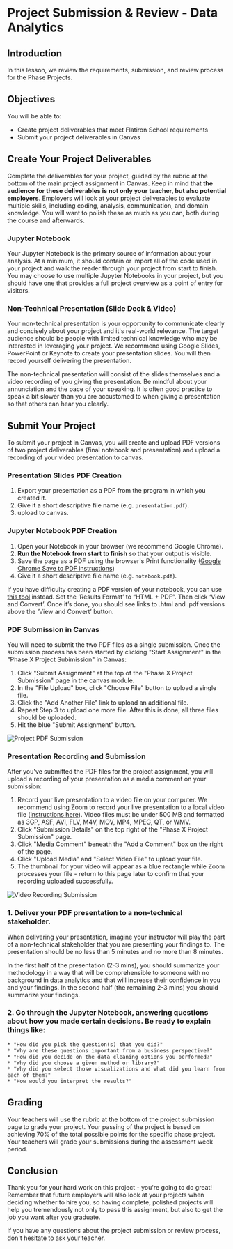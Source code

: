# Project Submission & Review - Data Analytics 

## Introduction

In this lesson, we review the requirements, submission, and review process for the Phase Projects.

## Objectives

You will be able to:

* Create project deliverables that meet Flatiron School requirements
* Submit your project deliverables in Canvas

## Create Your Project Deliverables

Complete the deliverables for your project, guided by the rubric at the bottom of the main project assignment in Canvas. Keep in mind that **the audience for these deliverables is not only your teacher, but also potential employers**. Employers will look at your project deliverables to evaluate multiple skills, including coding, analysis, communication, and domain knowledge. You will want to polish these as much as you can, both during the course and afterwards.

### Jupyter Notebook

Your Jupyter Notebook is the primary source of information about your analysis. At a minimum, it should contain or import all of the code used in your project and walk the reader through your project from start to finish. You may choose to use multiple Jupyter Notebooks in your project, but you should have one that provides a full project overview as a point of entry for visitors.

### Non-Technical Presentation (Slide Deck & Video)

Your non-technical presentation is your opportunity to communicate clearly and concisely about your project and it's real-world relevance. The target audience should be people with limited technical knowledge who may be interested in leveraging your project. We recommend using Google Slides, PowerPoint or Keynote to create your presentation slides. You will then record yourself delivering the presentation.

The non-technical presentation will consist of the slides themselves and a video recording of you giving the presentation. 
Be mindful about your annunciation and the pace of your speaking. It is often good practice to speak a bit slower than you are accustomed to when giving a presentation so that others can hear you clearly. 

## Submit Your Project

To submit your project in Canvas, you will create and upload PDF versions of two project deliverables (final notebook and presentation) and upload a recording of your video presentation to canvas.

### Presentation Slides PDF Creation

1. Export your presentation as a PDF from the program in which you created it.
2. Give it a short descriptive file name (e.g. `presentation.pdf`).
3. upload to canvas. 

### Jupyter Notebook PDF Creation

1. Open your Notebook in your browser (we recommend Google Chrome).
2. **Run the Notebook from start to finish** so that your output is visible.
3. Save the page as a PDF using the browser's Print functionality ([Google Chrome Save to PDF instructions](https://www.wikihow.com/Save-a-Web-Page-as-a-PDF-in-Google-Chrome))
4. Give it a short descriptive file name (e.g. `notebook.pdf`).

If you have difficulty creating a PDF version of your notebook, you can use [this tool](https://htmtopdf.herokuapp.com/ipynbviewer/) instead. Set the ‘Results Format’ to “HTML + PDF”. Then click ‘View and Convert’. Once it’s done, you should see links to .html and .pdf versions above the ‘View and Convert’ button.

### PDF Submission in Canvas

You will need to submit the two PDF files as a single submission. 
Once the submission process has been started by clicking "Start Assignment" in the "Phase X Project Subimission" in Canvas:

1. Click "Submit Assignment" at the top of the "Phase X Project Submission" page in the canvas module.
2. In the "File Upload" box, click "Choose File" button to upload a single file.
3. Click the "Add Another File" link to upload an additional file.
4. Repeat Step 3 to upload one more file. After this is done, all three files should be uploaded.
5. Hit the blue "Submit Assignment" button.

![Project PDF Submission](https://github.com/learn-co-curriculum/da-project-submission-enterprise/blob/master/project_3pdf_submission.gif)

### Presentation Recording and Submission

After you've submitted the PDF files for the project assignment, you will upload a recording of your presentation as a media comment on your submission:

1. Record your live presentation to a video file on your computer. We recommend using Zoom to record your live presentation to a local video file ([instructions here](https://support.zoom.us/hc/en-us/articles/201362473-Local-recording)). Video files must be under 500 MB and formatted as 3GP, ASF, AVI, FLV, M4V, MOV, MP4, MPEG, QT, or WMV.
2. Click "Submission Details" on the top right of the "Phase X Project Submission" page.
3. Click "Media Comment" beneath the "Add a Comment" box on the right of the page.
4. Click "Upload Media" and "Select Video File" to upload your file.
5. The thumbnail for your video will appear as a blue rectangle while Zoom processes your file - return to this page later to confirm that your recording uploaded successfully.

![Video Recording Submission](https://github.com/learn-co-curriculum/da-project-submission-enterprise/blob/master/video_recording_submission.gif)

### 1. Deliver your PDF presentation to a non-technical stakeholder.
When delivering your presentation, imagine your instructor will play the part of a non-technical stakeholder that you are presenting your findings to. The presentation should be no less than 5 minutes and no more than 8 minutes. 

In the first half of the presentation (2-3 mins), you should summarize your methodology in a way that will be comprehensible to someone with no background in data analytics and that will increase their confidence in you and your findings. In the second half (the remaining 2-3 mins) you should summarize your findings.

### 2. Go through the Jupyter Notebook, answering questions about how you made certain decisions. Be ready to explain things like:
    * "How did you pick the question(s) that you did?"
    * "Why are these questions important from a business perspective?"
    * "How did you decide on the data cleaning options you performed?"
    * "Why did you choose a given method or library?"
    * "Why did you select those visualizations and what did you learn from each of them?"
    * "How would you interpret the results?"

## Grading

Your teachers will use the rubric at the bottom of the project submission page to grade your project. Your passing of the project is based on achieving 70% of the total possible points for the specific phase project. Your teachers will grade your submissions during the assessment week period.

## Conclusion

Thank you for your hard work on this project - you're going to do great! Remember that future employers will also look at your projects when deciding whether to hire you, so having complete, polished projects will help you tremendously not only to pass this assignment, but also to get the job you want after you graduate.

If you have any questions about the project submission or review process, don't hesitate to ask your teacher.
